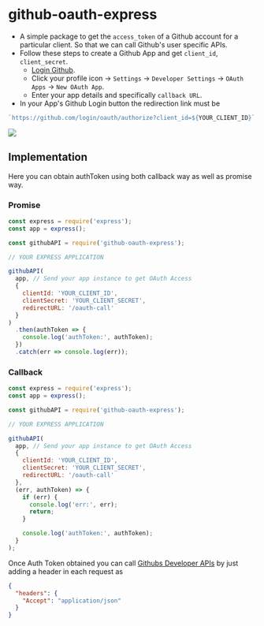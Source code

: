# github-oauth-express

- A simple package to get the `access_token` of a Github account for a particular client. So that we can call Github's user specific APIs.
- Follow these steps to create a Github App and get `client_id`, `client_secret`.
  - [Login Github](https://github.com).
  - Click your profile icon -> `Settings` -> `Developer Settings` -> `OAuth Apps` -> `New OAuth App`.
  - Enter your app details and specifically `callback URL`.
- In your App's Github Login button the redirection link must be

```js
`https://github.com/login/oauth/authorize?client_id=${YOUR_CLIENT_ID}`;
```

![](https://sivanesh-s.github.io/images/OAuth-github.jpg)

## Implementation

Here you can obtain authToken using both callback way as well as promise way.

### Promise

```js
const express = require('express');
const app = express();

const githubAPI = require('github-oauth-express');

// YOUR EXPRESS APPLICATION

githubAPI(
  app, // Send your app instance to get OAuth Access
  {
    clientId: 'YOUR_CLIENT_ID',
    clientSecret: 'YOUR_CLIENT_SECRET',
    redirectURL: '/oauth-call'
  }
)
  .then(authToken => {
    console.log('authToken:', authToken);
  })
  .catch(err => console.log(err));
```

### Callback

```js
const express = require('express');
const app = express();

const githubAPI = require('github-oauth-express');

// YOUR EXPRESS APPLICATION

githubAPI(
  app, // Send your app instance to get OAuth Access
  {
    clientId: 'YOUR_CLIENT_ID',
    clientSecret: 'YOUR_CLIENT_SECRET',
    redirectURL: '/oauth-call'
  },
  (err, authToken) => {
    if (err) {
      console.log('err:', err);
      return;
    }

    console.log('authToken:', authToken);
  }
);
```

Once Auth Token obtained you can call [Githubs Developer APIs](https://developer.github.com/v3/) by just adding a header in each request as

```json
{
  "headers": {
    "Accept": "application/json"
  }
}
```

